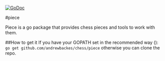 [![GoDoc](https://godoc.org/github.com/andrewbackes/chess/piece?status.svg)](https://godoc.org/github.com/andrewbackes/chess/piece)

#piece

Piece is a go package that provides chess pieces and tools to work with them.

##How to get it
If you have your GOPATH set in the recommended way ([](https://golang.org/doc/code.html#GOPATH)):
`go get github.com/andrewbackes/chess/piece`
otherwise you can clone the repo.